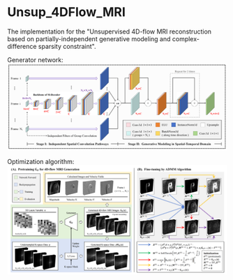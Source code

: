 # Unsup_4DFlow_MRI
The implementation for the "Unsupervised 4D-flow MRI reconstruction based on partially-independent generative modeling and complex-difference sparsity constraint".

Generator network:
![Image text](figures/Network.png)

Optimization algorithm:
![Image text](figures/Algorithm.png)
